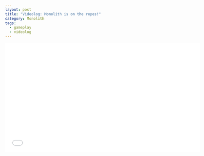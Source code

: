 ```yaml
---
layout: post
title: "Videolog: Monolith is on the ropes!"
category: Monolith
tags:
  - gameplay
  - videolog
---
```


<iframe width="640" height="360" src="//www.youtube.com/embed/Z8Rw67Rc1Qc?rel=0" frameborder="0" allowfullscreen></iframe>
